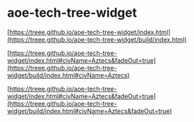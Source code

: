 # aoe-tech-tree-widget

[https://treee.github.io/aoe-tech-tree-widget/index.html](https://treee.github.io/aoe-tech-tree-widget/build/index.html)

[https://treee.github.io/aoe-tech-tree-widget/index.html#civName=Aztecs&fadeOut=true](https://treee.github.io/aoe-tech-tree-widget/build/index.html#civName=Aztecs)

[https://treee.github.io/aoe-tech-tree-widget/index.html#civName=Aztecs&fadeOut=true](https://treee.github.io/aoe-tech-tree-widget/build/index.html#civName=Aztecs&fadeOut=true)
